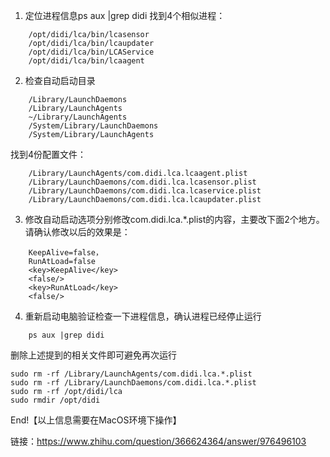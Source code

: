 1. 定位进程信息ps aux |grep didi 找到4个相似进程：
```
    /opt/didi/lca/bin/lcasensor
    /opt/didi/lca/bin/lcaupdater
    /opt/didi/lca/bin/LCAService
    /opt/didi/lca/bin/lcaagent 
```
2. 检查自动启动目录
```
    /Library/LaunchDaemons
    /Library/LaunchAgents
    ~/Library/LaunchAgents
    /System/Library/LaunchDaemons
    /System/Library/LaunchAgents
```
  找到4份配置文件：
```  
    /Library/LaunchAgents/com.didi.lca.lcaagent.plist
    /Library/LaunchDaemons/com.didi.lca.lcasensor.plist
    /Library/LaunchDaemons/com.didi.lca.lcaservice.plist
    /Library/LaunchDaemons/com.didi.lca.lcaupdater.plist 
```
3. 修改自动启动选项分别修改com.didi.lca.*.plist的内容，主要改下面2个地方。请确认修改以后的效果是：
```
    KeepAlive=false，
    RunAtLoad=false     
    <key>KeepAlive</key>
    <false/>
    <key>RunAtLoad</key>
    <false/>  
```
4. 重新启动电脑验证检查一下进程信息，确认进程已经停止运行
```
    ps aux |grep didi
```
删除上述提到的相关文件即可避免再次运行
```
sudo rm -rf /Library/LaunchAgents/com.didi.lca.*.plist
sudo rm -rf /Library/LaunchDaemons/com.didi.lca.*.plist
sudo rm -rf /opt/didi/lca
sudo rmdir /opt/didi
```

 End!【以上信息需要在MacOS环境下操作】


链接：https://www.zhihu.com/question/366624364/answer/976496103
